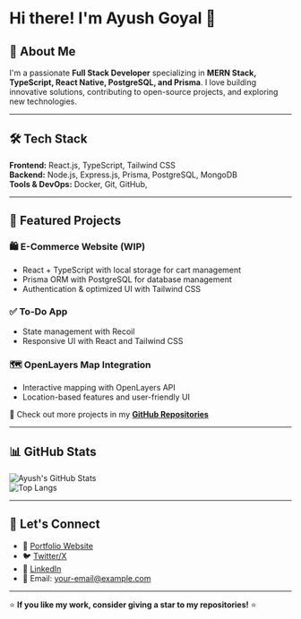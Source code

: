 # Hi there! I'm Ayush Goyal 👋


## 🚀 About Me

I'm a passionate **Full Stack Developer** specializing in **MERN Stack, TypeScript, React Native, PostgreSQL, and Prisma**. I love building innovative solutions, contributing to open-source projects, and exploring new technologies. 


---

## 🛠️ Tech Stack

**Frontend:** React.js, TypeScript, Tailwind CSS  
**Backend:** Node.js, Express.js, Prisma, PostgreSQL, MongoDB  
**Tools & DevOps:** Docker, Git, GitHub,


---

## 📌 Featured Projects

### 🛍️ E-Commerce Website (WIP)
- React + TypeScript with local storage for cart management
- Prisma ORM with PostgreSQL for database management
- Authentication & optimized UI with Tailwind CSS

### ✅ To-Do App
- State management with Recoil
- Responsive UI with React and Tailwind CSS

### 🗺️ OpenLayers Map Integration
- Interactive mapping with OpenLayers API
- Location-based features and user-friendly UI

📌 Check out more projects in my **[GitHub Repositories](https://github.com/agayushh)**

---

## 📊 GitHub Stats

![Ayush's GitHub Stats](https://github-readme-stats.vercel.app/api?username=agayushh&show_icons=true&theme=radical)  
![Top Langs](https://github-readme-stats.vercel.app/api/top-langs/?username=agayushh&layout=compact&theme=radical)

---

## 🤝 Let's Connect

- 🔗 [Portfolio Website](https://your-portfolio-url.com)  
- 🐦 [Twitter/X](https://twitter.com/your-twitter)  
- 💼 [LinkedIn](https://linkedin.com/in/ayush-goyal)  
- 📩 Email: your-email@example.com  

---

⭐ **If you like my work, consider giving a star to my repositories!** ⭐

